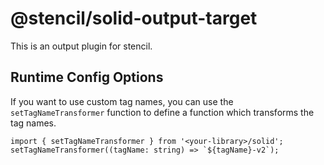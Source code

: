 # @stencil/solid-output-target

This is an output plugin for stencil.

## Runtime Config Options

If you want to use custom tag names, you can use the `setTagNameTransformer` function to define a function which transforms the tag names.

```tsx
import { setTagNameTransformer } from '<your-library>/solid';
setTagNameTransformer((tagName: string) => `${tagName}-v2`);
````
